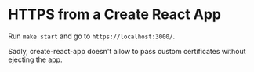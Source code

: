 # HTTPS from a Create React App

Run `make start` and go to `https://localhost:3000/`.

Sadly, create-react-app doesn't allow to pass custom certificates without ejecting the app.
